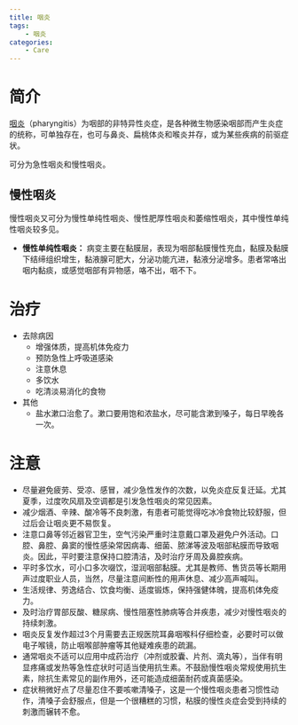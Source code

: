 ```yaml
---
title: 咽炎
tags: 
	- 咽炎
categories:
	- Care
---
```


# 简介

[咽炎](https://baike.baidu.com/item/%E5%92%BD%E7%82%8E)（pharyngitis）为咽部的非特异性炎症，是各种微生物感染咽部而产生炎症的统称，可单独存在，也可与鼻炎、扁桃体炎和喉炎并存，或为某些疾病的前驱症状。

可分为急性咽炎和慢性咽炎。

## 慢性咽炎

慢性咽炎又可分为慢性单纯性咽炎、慢性肥厚性咽炎和萎缩性咽炎，其中慢性单纯性咽炎较多见。

- **慢性单纯性咽炎：** 病变主要在黏膜层，表现为咽部黏膜慢性充血，黏膜及黏膜下结缔组织增生，黏液腺可肥大，分泌功能亢进，黏液分泌增多。患者常咯出咽内黏痰，或感觉咽部有异物感，咯不出，咽不下。

# 治疗

- 去除病因
  - 增强体质，提高机体免疫力
  - 预防急性上呼吸道感染
  - 注意休息
  - 多饮水
  - 吃清淡易消化的食物
- 其他
  - 盐水漱口治愈了。漱口要用饱和浓盐水，尽可能含漱到嗓子，每日早晚各一次。

# 注意

- 尽量避免疲劳、受凉、感冒，减少急性发作的次数，以免炎症反复迁延。尤其夏季，过度吹风扇及空调都是引发急性咽炎的常见因素。
- 减少烟酒、辛辣、酸冷等不良刺激，有患者可能觉得吃冰冷食物比较舒服，但过后会让咽炎更不易恢复。
- 注意口鼻等邻近器官卫生，空气污染严重时注意戴口罩及避免户外活动。口腔、鼻腔、鼻窦的慢性感染常因病毒、细菌、脓涕等波及咽部粘膜而导致咽炎。因此，平时要注意保持口腔清洁，及时治疗牙周及鼻腔疾病。
- 平时多饮水，可小口多次啜饮，湿润咽部黏膜。尤其是教师、售货员等长期用声过度职业人员，当然，尽量注意间断性的用声休息、减少高声喊叫。
- 生活规律、劳逸结合、饮食均衡、适度锻炼，保持强健体魄，提高机体免疫力。
- 及时治疗胃部反酸、糖尿病、慢性阻塞性肺病等合并疾患，减少对慢性咽炎的持续刺激。
- 咽炎反复发作超过3个月需要去正规医院耳鼻咽喉科仔细检查，必要时可以做电子喉镜，防止咽喉部肿瘤等其他疑难疾患的疏漏。
- 通常咽炎不适可以应用中成药治疗（冲剂或胶囊、片剂、滴丸等），当伴有明显疼痛或发热等急性症状时可适当使用抗生素。不鼓励慢性咽炎常规使用抗生素，除抗生素常见的副作用外，还可能造成细菌耐药或真菌感染。
- 症状稍微好点了尽量忍住不要咳嗽清嗓子，这是一个慢性咽炎患者习惯性动作，清嗓子会舒服点，但是一个很糟糕的习惯，粘膜的慢性炎症会受到持续的刺激而辗转不愈。



